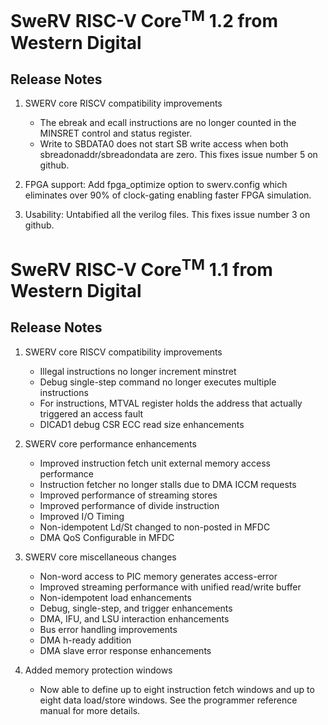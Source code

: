 # SweRV RISC-V Core<sup>TM</sup> 1.2 from Western Digital
## Release Notes
1. SWERV core RISCV compatibility improvements
    * The ebreak and ecall instructions are no longer counted in the MINSRET
	  control and status register.
    * Write to SBDATA0 does not start SB write access when both
	  sbreadonaddr/sbreadondata are zero. This fixes issue number
	  5 on github.

1. FPGA support: Add fpga_optimize option to swerv.config which
   eliminates over 90% of clock-gating enabling faster FPGA
   simulation.
   
1. Usability: Untabified all the verilog files.  This fixes issue number 3 on github.

# SweRV RISC-V Core<sup>TM</sup> 1.1 from Western Digital
## Release Notes
1. SWERV core RISCV compatibility improvements

    * Illegal instructions no longer increment minstret
    * Debug single-step command no longer executes multiple instructions
    * For instructions, MTVAL register holds the address that actually
      triggered an access fault
    * DICAD1 debug CSR ECC read size enhancements

1. SWERV core performance enhancements

    * Improved instruction fetch unit external memory access performance
    * Instruction fetcher no longer stalls due to DMA ICCM requests
    * Improved performance of streaming stores
    * Improved performance of divide instruction
    * Improved I/O Timing 
    * Non-idempotent Ld/St changed to non-posted in MFDC
    * DMA QoS Configurable in MFDC

1. SWERV core miscellaneous changes

    * Non-word access to PIC memory generates access-error
    * Improved streaming performance with unified read/write buffer
    * Non-idempotent load enhancements
    * Debug, single-step, and trigger enhancements
    * DMA, IFU, and LSU interaction enhancements
    * Bus error handling improvements
    * DMA h-ready addition
    * DMA slave error response enhancements

1. Added memory protection windows
    
	* Now able to define up to eight instruction fetch windows and up to eight
	  data load/store windows. See the programmer reference manual for more
	  details.
